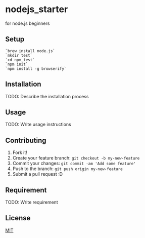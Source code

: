 nodejs_starter
===

for node.js beginners

## Setup
	`brew install node.js`
	`mkdir test`
	`cd npm_test`
	`npm init`
	`npm install -g browserify`

## Installation
TODO: Describe the installation process

## Usage
TODO: Write usage instructions

## Contributing
1. Fork it!
2. Create your feature branch: `git checkout -b my-new-feature`
3. Commit your changes: `git commit -am 'Add some feature'`
4. Push to the branch: `git push origin my-new-feature`
5. Submit a pull request :D

## Requirement
TODO: Write requirement

## License
[MIT](https://github.com/miri4ech/nodejs_starter/LICENCE)